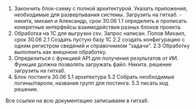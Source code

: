 1. Закончить блок-схему с полной архитектурой. Указать приложения, необходимые для развертывания системы. Загрузить на гитхаб. - никита, михаил и Александр, срок 30.06
  1.1 определить и прописать конкретные интерфейсы взаимодействия разных блоков проекта.
3. Обработка на 1С для выгрузки csv. Запрос написан. Попов Михаил, срок 30.06
   2.1 Создать пустую базу 1С
   2.2 создать конфигурацию с одним регистром сведений и справочником "задачи".
   2.3 Обработку выполнить как внешнюю обработку.
4. Определиться с функцией API для получения результатов от ИИ. Функция должна позволять загружать файл. Никита. решение загрузить на гитхаб.
5. Блок постинга 30.06
  5.1 архитектура
  5.2 Собрать необходимые логины/пароли, названия групп для постинга.
  5.3 писать код решения.

Все ссылки на всю документацию записываем в гитхаб. 
